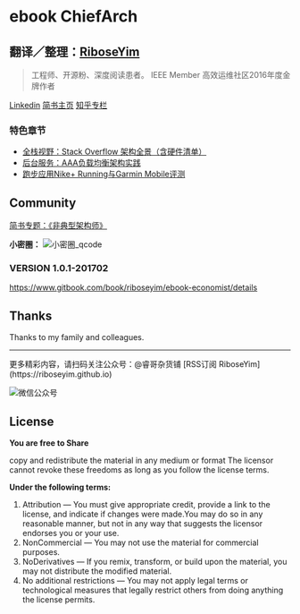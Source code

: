 # ebook ChiefArch

## 翻译／整理：[RiboseYim](https://riboseyim.github.io)

>工程师、开源粉、深度阅读患者。
>IEEE Member
>高效运维社区2016年度金牌作者

[Linkedin](https://www.linkedin.com/in/riboseyim/)
[简书主页](http://www.jianshu.com/u/8cc1dba4bc96)
[知乎专栏](https://www.zhihu.com/people/riboseyim)

### 特色章节

* [全栈视野：Stack Overflow 架构全景（含硬件清单）](chapter/FullStack/StackOverflow.md)
* [后台服务：AAA负载均衡架构实践](chapter/Server/AAA.md)
* [跑步应用Nike+ Running与Garmin Mobile评测](chapter/UI/app-running.md)

## Community

[简书专题：《非典型架构师》](http://www.jianshu.com/nb/2111258)

**小密圈：**
![小密圈_qcode](http://o8m8ngokc.bkt.clouddn.com/riboseyim_id_quanzi_rui_small.png)



### VERSION 1.0.1-201702

https://www.gitbook.com/book/riboseyim/ebook-economist/details

## Thanks

Thanks to my family and colleagues.

<hr>
更多精彩内容，请扫码关注公众号：@睿哥杂货铺 [RSS订阅 RiboseYim](https://riboseyim.github.io)

![微信公众号](http://o8m8ngokc.bkt.clouddn.com/qrcode_for_gh_896dd3dd5255_344.jpg)

## License

**You are free to Share**

copy and redistribute the material in any medium or format
The licensor cannot revoke these freedoms as long as you follow the license terms.

**Under the following terms:**

1. Attribution — You must give appropriate credit, provide a link to the license, and indicate if changes were made.You may do so in any reasonable manner, but not in any way that suggests the licensor endorses you or your use.
2. NonCommercial — You may not use the material for commercial purposes.
3. NoDerivatives — If you remix, transform, or build upon the material, you may not distribute the modified material.
4. No additional restrictions — You may not apply legal terms or technological measures that legally restrict others from doing anything the license permits.
